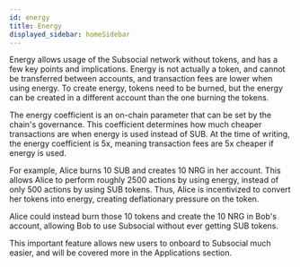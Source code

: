 ```yaml
---
id: energy
title: Energy
displayed_sidebar: homeSidebar
---
```


Energy allows usage of the Subsocial network without tokens, and has a few key points and implications. 
Energy is not actually a token, and cannot be transferred between accounts, and transaction fees are lower when using energy.
To create energy, tokens need to be burned, but the energy can be created in a different account than the one burning the tokens.

The energy coefficient is an on-chain parameter that can be set by the chain's governance. This coefficient determines how much cheaper transactions are when energy is used instead of SUB. At the time of writing, the energy coefficient is 5x, meaning transaction fees are 5x cheaper if energy is used.

For example, Alice burns 10 SUB and creates 10 NRG in her account. 
This allows Alice to perform roughly 2500 actions by using energy, instead of only 500 actions by using SUB tokens. 
Thus, Alice is incentivized to convert her tokens into energy, creating deflationary pressure on the token.

Alice could instead burn those 10 tokens and create the 10 NRG in Bob's account, allowing Bob to use Subsocial without ever getting SUB tokens.

This important feature allows new users to onboard to Subsocial much easier, and will be covered more in the Applications section.
